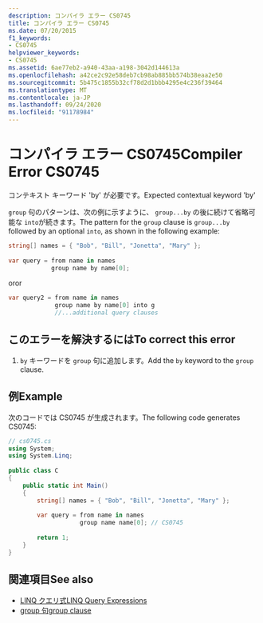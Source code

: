 ```yaml
---
description: コンパイラ エラー CS0745
title: コンパイラ エラー CS0745
ms.date: 07/20/2015
f1_keywords:
- CS0745
helpviewer_keywords:
- CS0745
ms.assetid: 6ae77eb2-a940-43aa-a198-3042d144613a
ms.openlocfilehash: a42ce2c92e58deb7cb98ab885bb574b38eaa2e50
ms.sourcegitcommit: 5b475c1855b32cf78d2d1bbb4295e4c236f39464
ms.translationtype: MT
ms.contentlocale: ja-JP
ms.lasthandoff: 09/24/2020
ms.locfileid: "91178984"
---
```

# <a name="compiler-error-cs0745"></a><span data-ttu-id="63bb1-103">コンパイラ エラー CS0745</span><span class="sxs-lookup"><span data-stu-id="63bb1-103">Compiler Error CS0745</span></span>

<span data-ttu-id="63bb1-104">コンテキスト キーワード 'by' が必要です。</span><span class="sxs-lookup"><span data-stu-id="63bb1-104">Expected contextual keyword 'by'</span></span>  
  
 <span data-ttu-id="63bb1-105">`group` 句のパターンは、次の例に示すように、 `group...by` の後に続けて省略可能な `into`が続きます。</span><span class="sxs-lookup"><span data-stu-id="63bb1-105">The pattern for the `group` clause is `group...by` followed by an optional `into`, as shown in the following example:</span></span>  
  
```csharp  
string[] names = { "Bob", "Bill", "Jonetta", "Mary" };  
  
var query = from name in names  
            group name by name[0];  
```  
  
 <span data-ttu-id="63bb1-106">or</span><span class="sxs-lookup"><span data-stu-id="63bb1-106">or</span></span>  
  
```csharp  
var query2 = from name in names  
             group name by name[0] into g  
             //...additional query clauses  
```  
  
## <a name="to-correct-this-error"></a><span data-ttu-id="63bb1-107">このエラーを解決するには</span><span class="sxs-lookup"><span data-stu-id="63bb1-107">To correct this error</span></span>  
  
1. <span data-ttu-id="63bb1-108">`by` キーワードを `group` 句に追加します。</span><span class="sxs-lookup"><span data-stu-id="63bb1-108">Add the `by` keyword to the `group` clause.</span></span>  
  
## <a name="example"></a><span data-ttu-id="63bb1-109">例</span><span class="sxs-lookup"><span data-stu-id="63bb1-109">Example</span></span>  

 <span data-ttu-id="63bb1-110">次のコードでは CS0745 が生成されます。</span><span class="sxs-lookup"><span data-stu-id="63bb1-110">The following code generates CS0745:</span></span>  
  
```csharp  
// cs0745.cs  
using System;  
using System.Linq;  
  
public class C  
{  
    public static int Main()  
    {  
        string[] names = { "Bob", "Bill", "Jonetta", "Mary" };  
  
        var query = from name in names  
                    group name name[0]; // CS0745  
  
        return 1;  
    }  
}  
```  
  
## <a name="see-also"></a><span data-ttu-id="63bb1-111">関連項目</span><span class="sxs-lookup"><span data-stu-id="63bb1-111">See also</span></span>

- [<span data-ttu-id="63bb1-112">LINQ クエリ式</span><span class="sxs-lookup"><span data-stu-id="63bb1-112">LINQ Query Expressions</span></span>](../linq/index.md)
- [<span data-ttu-id="63bb1-113">group 句</span><span class="sxs-lookup"><span data-stu-id="63bb1-113">group clause</span></span>](../language-reference/keywords/group-clause.md)
